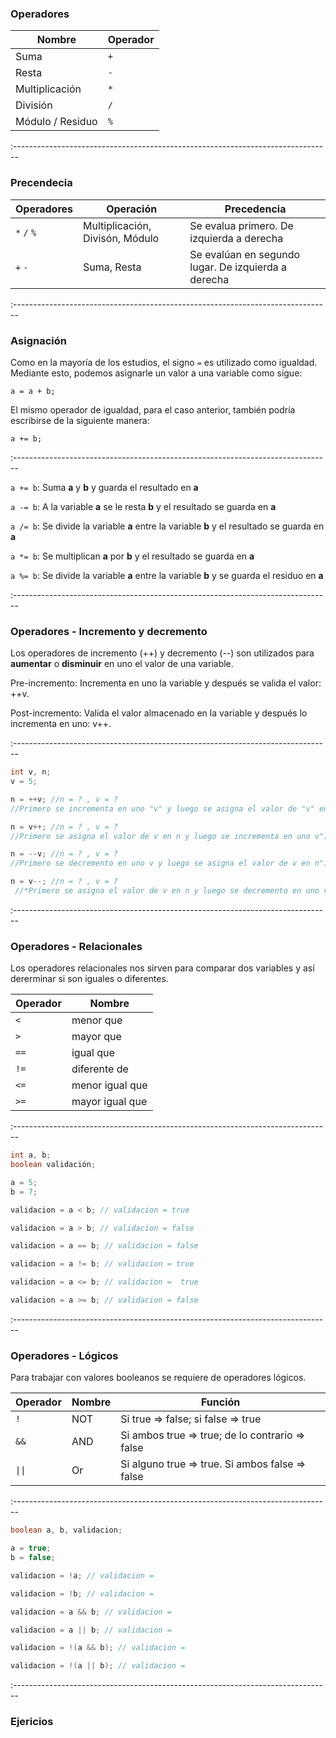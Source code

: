 ### Operadores

| Nombre            | Operador    |
| ------------------|-------------|
| Suma              | `+`         |
| Resta             | `-`         |
| Multiplicación    | `*`         |
| División          | `/`         |
| Módulo / Residuo  | `%`         |

:-------------------------------------------------------------------------------

### Precendecia

| Operadores  | Operación                       | Precedencia                                         |
| ------------|---------------------------------|-----------------------------------------------------|
| `*` `/` `%` | Multiplicación, Divisón, Módulo | Se evalua primero. De izquierda a derecha           |
| `+` `-`     | Suma, Resta                     | Se evalúan en segundo lugar. De izquierda a derecha |

:-------------------------------------------------------------------------------

### Asignación

Como en la mayoría de los estudios, el signo `=` es utilizado como igualdad. Mediante esto, podemos asignarle un valor a una variable como sigue:

`a = a + b;`

El mismo operador de igualdad, para el caso anterior, también podría escribirse de la siguiente manera:

`a += b;`

:-------------------------------------------------------------------------------

`a += b`:	Suma **a** y **b** y guarda el resultado en **a**

`a -= b`:	A la variable **a** se le resta **b** y el resultado se guarda en **a**

`a /= b`:	Se divide la variable **a** entre la variable **b** y el resultado se guarda en **a**

`a *= b`:	Se multiplican **a** por **b** y el resultado se guarda en **a**

`a %= b`:	Se divide la variable **a** entre la variable **b** y se guarda el residuo en **a**

:-------------------------------------------------------------------------------

### Operadores - Incremento y decremento

Los operadores de incremento (++) y decremento (--) son utilizados para **aumentar** o **disminuir** en uno el valor de una variable.

Pre-incremento: Incrementa en uno la variable y después se valida el valor: ++v.

Post-incremento: Valida el valor almacenado en la variable y después lo incrementa en uno: v++.

:-------------------------------------------------------------------------------

```java
int v, n;
v = 5;

n = ++v; //n = ? , v = ?
//Primero se incrementa en uno "v" y luego se asigna el valor de "v" en "n"

n = v++; //n = ? , v = ?
//Primero se asigna el valor de v en n y luego se incrementa en uno v");

n = --v; //n = ? , v = ?
//Primero se decremento en uno v y luego se asigna el valor de v en n");

n = v--; //n = ? , v = ?
 //*Primero se asigna el valor de v en n y luego se decremento en uno v");
```

:-------------------------------------------------------------------------------

### Operadores - Relacionales

Los operadores relacionales nos sirven para comparar dos variables y así dererminar si son iguales o diferentes.

| Operador      | Nombre	  |
| --------------|-----------|
| `<`	          |	menor que	|
| `>`	          |	mayor que |
| `==`          | igual que	|
| `!=`          | diferente de |
| `<=`          | menor igual que |
| `>=`          | mayor igual que |

:-------------------------------------------------------------------------------

```java
int a, b;
boolean validación;

a = 5;
b = 7;

validacion = a < b; // validacion = true

validacion = a > b; // validacion = false

validacion = a == b; // validacion = false

validacion = a != b; // validacion = true

validacion = a <= b; // validacion =  true

validacion = a >= b; // validacion = false
```

:-------------------------------------------------------------------------------

### Operadores - Lógicos

Para trabajar con valores booleanos se requiere de operadores lógicos.

| Operador  |	Nombre  | Función                                         |
| ----------|---------|-------------------------------------------------|
| `!`         | NOT |	Si true => false; si false => true    |
| `&&`        |	AND | Si ambos true => true; de lo contrario => false	|
| <code>&#124;&#124;</code> |	Or |	Si alguno true => true. Si ambos false => false	  |

:-------------------------------------------------------------------------------

```java
boolean a, b, validacion;

a = true;
b = false;

validacion = !a; // validacion =

validacion = !b; // validacion =

validacion = a && b; // validacion =

validacion = a || b; // validacion =

validacion = !(a && b); // validacion =

validacion = !(a || b); // validacion =
```

:-------------------------------------------------------------------------------

### Ejericios
